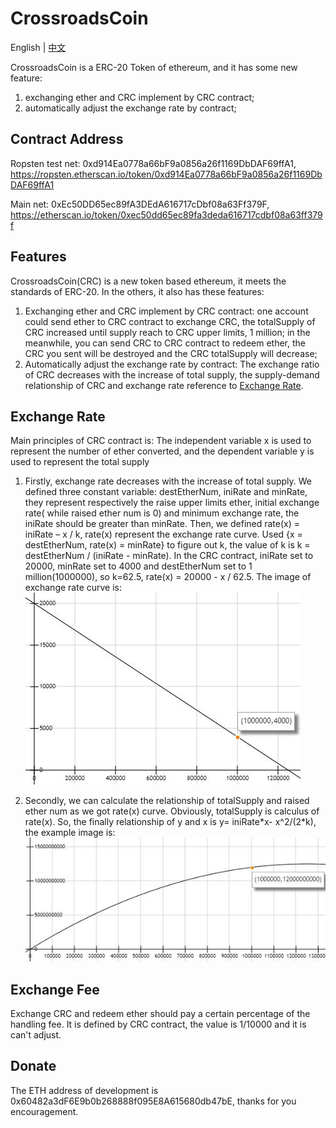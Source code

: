 # CrossroadsCoin

English | [中文](README_CN.md)

CrossroadsCoin is a ERC-20 Token of ethereum, and it has some new feature:
1. exchanging ether and CRC implement by CRC contract;
2. automatically adjust the exchange rate by contract;

## Contract Address

Ropsten test net: 0xd914Ea0778a66bF9a0856a26f1169DbDAF69ffA1, https://ropsten.etherscan.io/token/0xd914Ea0778a66bF9a0856a26f1169DbDAF69ffA1

Main net: 0xEc50DD65ec89fA3DEdA616717cDbf08a63Ff379F, https://etherscan.io/token/0xec50dd65ec89fa3deda616717cdbf08a63ff379f

## Features
   CrossroadsCoin(CRC) is a new token based ethereum, it meets the standards of ERC-20. In the others, it also has these
   features:
   1. Exchanging ether and CRC implement by CRC contract: one account could send ether to CRC contract to exchange CRC,
    the totalSupply of CRC increased until supply reach to CRC upper limits, 1 million; in the meanwhile, you can send CRC
    to CRC contract to redeem ether, the CRC you sent will be destroyed and the CRC totalSupply will decrease;
   2. Automatically adjust the exchange rate by contract: The exchange ratio of CRC decreases with the increase of 
   total supply, the supply-demand relationship of CRC and exchange rate reference to [Exchange Rate](#exchange-rate).
   
## Exchange Rate
   Main principles of CRC contract is: 
    The independent variable x is used to represent the number of ether converted, and the dependent variable y is
     used to represent the total supply 
   1. Firstly, exchange rate decreases with the increase of total supply. We defined three constant variable: 
   destEtherNum, iniRate and minRate, they represent respectively the raise upper limits ether, initial exchange rate(
   while raised ether num is 0) and minimum exchange rate, the iniRate should be greater than minRate. Then, we defined 
   rate(x) = iniRate – x / k, rate(x) represent the exchange rate curve. Used {x = destEtherNum, rate(x) = minRate} to 
   figure out k, the value of k is k = destEtherNum / (iniRate - minRate). In the CRC contract, iniRate set to 20000, 
   minRate set to 4000 and destEtherNum set to 1 million(1000000), so k=62.5, rate(x) = 20000 - x / 62.5. The image of 
   exchange rate curve is:
   ![Exchange Rate Curve](docs/img/exchange_rate_curve.jpg)
   
   2. Secondly, we can calculate the relationship of totalSupply and raised ether num as we got rate(x) curve. Obviously,
   totalSupply is calculus of rate(x). So, the finally relationship of y and x is y= iniRate\*x- x^2/(2\*k), the example
   image is:
   ![Supply Ether Curve](docs/img/supply_ether_curve.jpg)
   
## Exchange Fee
   Exchange CRC and redeem ether should pay a certain percentage of the handling fee. It is defined by CRC contract, the
   value is 1/10000 and it is can't adjust.
   
## Donate
   The ETH address of development is 0x60482a3dF6E9b0b268888f095E8A615680db47bE, thanks for you encouragement.
